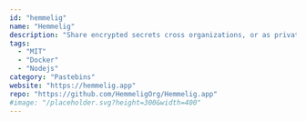 ```yaml
---
id: "hemmelig"
name: "Hemmelig"
description: "Share encrypted secrets cross organizations, or as private persons."
tags:
  - "MIT"
  - "Docker"
  - "Nodejs"
category: "Pastebins"
website: "https://hemmelig.app"
repo: "https://github.com/HemmeligOrg/Hemmelig.app"
#image: "/placeholder.svg?height=300&width=400"
---
```


